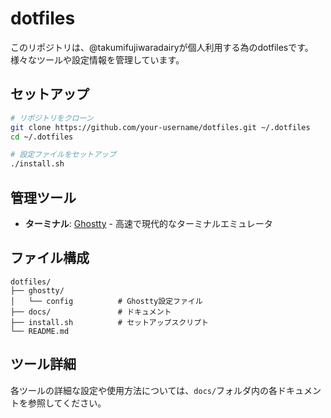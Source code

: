 # dotfiles

このリポジトリは、@takumifujiwaradairyが個人利用する為のdotfilesです。
様々なツールや設定情報を管理しています。

## セットアップ

```bash
# リポジトリをクローン
git clone https://github.com/your-username/dotfiles.git ~/.dotfiles
cd ~/.dotfiles

# 設定ファイルをセットアップ
./install.sh
```

## 管理ツール
- **ターミナル**: [Ghostty](docs/ghostty.md) - 高速で現代的なターミナルエミュレータ

## ファイル構成

```
dotfiles/
├── ghostty/
│   └── config          # Ghostty設定ファイル
├── docs/               # ドキュメント
├── install.sh          # セットアップスクリプト
└── README.md
```

## ツール詳細

各ツールの詳細な設定や使用方法については、`docs/`フォルダ内の各ドキュメントを参照してください。

